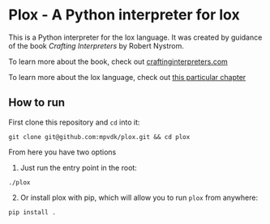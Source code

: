 # Plox - A Python interpreter for lox
This is a Python interpreter for the lox language. It was created by guidance of the book _Crafting Interpreters_ by Robert Nystrom.

To learn more about the book, check out [craftinginterpreters.com](https://www.craftinginterpreters.com)

To learn more about the lox language, check out [this particular chapter](https://craftinginterpreters.com/the-lox-language.html)

## How to run

First clone this repository and `cd` into it:

```shell
git clone git@github.com:mpvdk/plox.git && cd plox
```

From here you have two options

1) Just run the entry point in the root:

```shell
./plox
```

2) Or install plox with pip, which will allow you to run `plox` from anywhere:

```shell
pip install .
```


